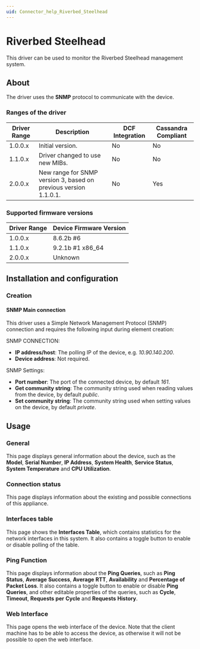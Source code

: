 ```yaml
---
uid: Connector_help_Riverbed_Steelhead
---
```


# Riverbed Steelhead

This driver can be used to monitor the Riverbed Steelhead management system.

## About

The driver uses the **SNMP** protocol to communicate with the device.

### Ranges of the driver

| **Driver Range** | **Description**                                                  | **DCF Integration** | **Cassandra Compliant** |
|------------------|------------------------------------------------------------------|---------------------|-------------------------|
| 1.0.0.x          | Initial version.                                                 | No                  | No                      |
| 1.1.0.x          | Driver changed to use new MIBs.                                  | No                  | No                      |
| 2.0.0.x          | New range for SNMP version 3, based on previous version 1.1.0.1. | No                  | Yes                     |

### Supported firmware versions

| **Driver Range** | **Device Firmware Version** |
|------------------|-----------------------------|
| 1.0.0.x          | 8.6.2b \#6                  |
| 1.1.0.x          | 9.2.1b \#1 x86_64           |
| 2.0.0.x          | Unknown                     |

## Installation and configuration

### Creation

#### SNMP Main connection

This driver uses a Simple Network Management Protocol (SNMP) connection and requires the following input during element creation:

SNMP CONNECTION:

- **IP address/host**: The polling IP of the device, e.g. *10.90.140.200*.
- **Device address**: Not required.

SNMP Settings:

- **Port number**: The port of the connected device, by default *161*.
- **Get community string**: The community string used when reading values from the device, by default *public*.
- **Set community string**: The community string used when setting values on the device, by default *private*.

## Usage

### General

This page displays general information about the device, such as the **Model**, **Serial Number**, **IP Address**, **System Health**, **Service Status**, **System Temperature** and **CPU Utilization**.

### Connection status

This page displays information about the existing and possible connections of this appliance.

### Interfaces table

This page shows the **Interfaces Table**, which contains statistics for the network interfaces in this system. It also contains a toggle button to enable or disable polling of the table.

### Ping Function

This page displays information about the **Ping Queries**, such as **Ping Status**, **Average** **Success**, **Average** **RTT**, **Availability** and **Percentage of Packet Loss**. It also contains a toggle button to enable or disable **Ping Queries**, and other editable properties of the queries, such as **Cycle**, **Timeout**, **Requests** **per** **Cycle** and **Requests** **History**.

### Web Interface

This page opens the web interface of the device. Note that the client machine has to be able to access the device, as otherwise it will not be possible to open the web interface.
